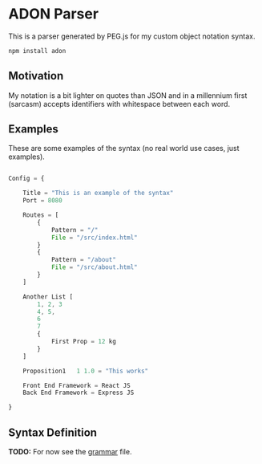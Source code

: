# ADON Parser

This is a parser generated by PEG.js for my custom object notation syntax. 

```sh
npm install adon
```


## Motivation

My notation is a bit lighter on quotes than JSON and in a millennium first (sarcasm) accepts identifiers with whitespace between each word.

## Examples

These are some examples of the syntax (no real world use cases, just examples).

```javascript

Config = {

    Title = "This is an example of the syntax"
    Port = 8080

    Routes = [
        {
            Pattern = "/"
            File = "/src/index.html"
        }
        {
            Pattern = "/about"
            File = "/src/about.html"
        }
    ]

    Another List [
        1, 2, 3
        4, 5,
        6
        7
        { 
            First Prop = 12 kg
        }
    ]

    Proposition1   1 1.0 = "This works"

    Front End Framework = React JS
    Back End Framework = Express JS

}

```

## Syntax Definition

**TODO:** For now see the [grammar](./grammar.pegjs) file.